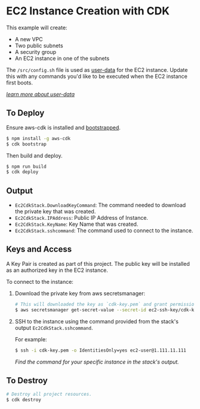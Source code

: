 # EC2 Instance Creation with CDK

This example will create:

- A new VPC
- Two public subnets
- A security group
- An EC2 instance in one of the subnets

The `/src/config.sh` file is used as [user-data](https://docs.aws.amazon.com/AWSEC2/latest/UserGuide/user-data.html) for the EC2 instance. Update this with any commands you'd like to be executed when the EC2 instance first boots.

[_learn more about user-data_](https://docs.aws.amazon.com/AWSEC2/latest/UserGuide/user-data.html)

## To Deploy

Ensure aws-cdk is installed and [bootstrapped](https://docs.aws.amazon.com/cdk/latest/guide/bootstrapping.html).

```bash
$ npm install -g aws-cdk
$ cdk bootstrap
```

Then build and deploy.

```bash
$ npm run build
$ cdk deploy
```

## Output

- `Ec2CdkStack.DownloadKeyCommand`: The command needed to download the private key that was created.
- `Ec2CdkStack.IPAddress`: Public IP Address of Instance.
- `Ec2CdkStack.KeyName`: Key Name that was created.
- `Ec2CdkStack.sshcommand`: The command used to connect to the instance.

## Keys and Access

A Key Pair is created as part of this project. The public key will be installed as an authorized key in the EC2 instance.

To connect to the instance:

1. Download the private key from aws secretsmanager:

   ```bash
   # This will downloaded the key as `cdk-key.pem` and grant permissions.
   $ aws secretsmanager get-secret-value --secret-id ec2-ssh-key/cdk-keypair/private --query SecretString --output text > cdk-key.pem && chmod 400 cdk-key.pem
   ```

2. SSH to the instance using the command provided from the stack's output `Ec2CdkStack.sshcommand`.

   For example:

   ```bash
   $ ssh -i cdk-key.pem -o IdentitiesOnly=yes ec2-user@1.111.11.111
   ```

   _Find the command for your specific instance in the stack's output._

## To Destroy

```bash
# Destroy all project resources.
$ cdk destroy
```
